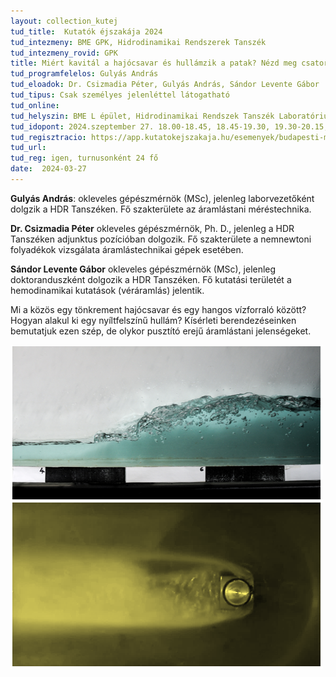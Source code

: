 ```yaml
---
layout: collection_kutej
tud_title:  Kutatók éjszakája 2024
tud_intezmeny: BME GPK, Hidrodinamikai Rendszerek Tanszék
tud_intezmeny_rovid: GPK
title: Miért kavitál a hajócsavar és hullámzik a patak? Nézd meg csatornáinkban!
tud_programfelelos: Gulyás András
tud_eloadok: Dr. Csizmadia Péter, Gulyás András, Sándor Levente Gábor
tud_tipus: Csak személyes jelenléttel látogatható
tud_online: 
tud_helyszin: BME L épület, Hidrodinamikai Rendszek Tanszék Laboratórium (1111 Budapest Bertalan Lajos utca 7.)
tud_idopont: 2024.szeptember 27. 18.00-18.45, 18.45-19.30, 19.30-20.15, 20.15-21:00
tud_regisztracio: https://app.kutatokejszakaja.hu/esemenyek/budapesti-muszaki-es-gazdasagtudomanyi-egyetem-bme/miert-kavital-a-hajocsavar-es-hullamzik-a-patak-nezd-meg-csatornainkban
tud_url: 
tud_reg: igen, turnusonként 24 fő
date:  2024-03-27
---
```

**Gulyás András**: okleveles gépészmérnök (MSc), jelenleg laborvezetőként dolgzik a HDR Tanszéken. Fő szakterülete az áramlástani méréstechnika.

**Dr. Csizmadia Péter** okleveles gépészmérnök, Ph. D., jelenleg a HDR Tanszéken adjunktus pozícióban dolgozik. Fő szakterülete a nemnewtoni folyadékok vizsgálata áramlástechnikai gépek esetében. 

**Sándor Levente Gábor** okleveles gépészmérnök (MSc), jelenleg doktoranduszként dolgozik a HDR Tanszéken. Fő kutatási területét a hemodinamikai kutatások (véráramlás) jelentik.  

Mi a közös egy tönkrement hajócsavar és egy hangos vízforraló között? Hogyan alakul ki egy nyíltfelszínű hullám? Kísérleti berendezéseinken bemutatjuk ezen szép, de olykor pusztító erejű áramlástani jelenségeket. 

![Miért kavitál a hajócsavar és hullámzik a patak? Nézd meg csatornáinkban!](../2024/images/miert-kavital-a-hajocsavar-es-hullamzik-a-patak.PNG)
